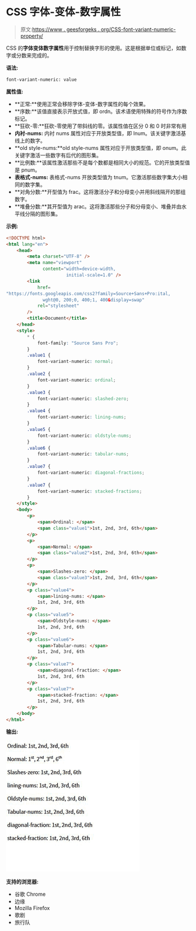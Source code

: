 # CSS 字体-变体-数字属性

> 原文:[https://www . geesforgeks . org/CSS-font-variant-numeric-property/](https://www.geeksforgeeks.org/css-font-variant-numeric-property/)

CSS 的**字体变体数字属性**用于控制替换字形的使用。这是根据单位或标记，如数字或分数来完成的。

**语法:**

```html
font-variant-numeric: value
```

**属性值:**

*   **正常:**使用正常会移除字体-变体-数字属性的每个效果。
*   **序数:**该值直接表示开放式值，即 ordn。该术语使用特殊的符号作为序数标记。
*   **狂砍-零:**狂砍-零使用了带斜线的零。该属性值在区分 0 和 0 时非常有用
*   **内衬-nums:** 内衬 nums 属性对应于开放类型值，即 lnum。该关键字激活基线上的数字。
*   **old style-nums:**old style-nums 属性对应于开放类型值，即 onum。此关键字激活一些数字有后代的图形集。
*   **比例数:**该属性激活那些不是每个数都是相同大小的规范。它的开放类型值是 pnum。
*   **表格式-nums:** 表格式-nums 开放类型值为 tnum。它激活那些数字集大小相同的数字集。
*   **对角分数:**开型值为 frac。这将激活分子和分母变小并用斜线隔开的那组数字。
*   **堆叠分数:**其开型值为 arac。这将激活那些分子和分母变小、堆叠并由水平线分隔的图形集。

**示例:**

```html
<!DOCTYPE html>
<html lang="en">
    <head>
        <meta charset="UTF-8" />
        <meta name="viewport" 
              content="width=device-width,
                       initial-scale=1.0" />
        <link
            href=
"https://fonts.googleapis.com/css2?family=Source+Sans+Pro:ital,
              wght@0, 200;0, 400;1, 400&display=swap"
            rel="stylesheet"
        />
        <title>Document</title>
    </head>
    <style>
        * {
            font-family: "Source Sans Pro";
        }
        .value1 {
            font-variant-numeric: normal;
        }
        .value2 {
            font-variant-numeric: ordinal;
        }
        .value3 {
            font-variant-numeric: slashed-zero;
        }
        .value4 {
            font-variant-numeric: lining-nums;
        }
        .value5 {
            font-variant-numeric: oldstyle-nums;
        }
        .value6 {
            font-variant-numeric: tabular-nums;
        }
        .value7 {
            font-variant-numeric: diagonal-fractions;
        }
        .value7 {
            font-variant-numeric: stacked-fractions;
        }
    </style>
    <body>
        <p>
            <span>Ordinal: </span>
            <span class="value1">1st, 2nd, 3rd, 6th</span>
        </p>
        <p>
            <span>Normal: </span>
            <span class="value2">1st, 2nd, 3rd, 6th</span>
        </p>
        <p>
            <span>Slashes-zero: </span>
            <span class="value3">1st, 2nd, 3rd, 6th</span>
        </p>
        <p class="value4">
            <span>lining-nums: </span>
            1st, 2nd, 3rd, 6th
        </p>
        <p class="value5">
            <span>Oldstyle-nums: </span>
            1st, 2nd, 3rd, 6th
        </p>
        <p class="value6">
            <span>Tabular-nums: </span>
            1st, 2nd, 3rd, 6th
        </p>
        <p class="value7">
            <span>diagonal-fraction: </span>
            1st, 2nd, 3rd, 6th
        </p>
        <p class="value7">
            <span>stacked-fraction: </span>
            1st, 2nd, 3rd, 6th
        </p>
    </body>
</html>
```

**输出:**

![](img/64520a64f9f830da55c6e882179a96b7.png)

**支持的浏览器:**

*   谷歌 Chrome
*   边缘
*   Mozilla Firefox
*   歌剧
*   旅行队